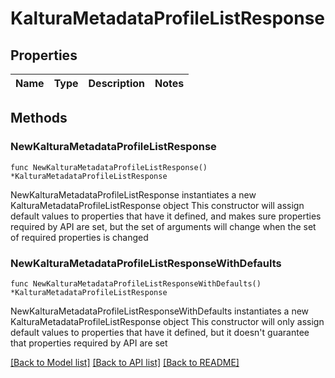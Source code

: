 # KalturaMetadataProfileListResponse

## Properties

Name | Type | Description | Notes
------------ | ------------- | ------------- | -------------

## Methods

### NewKalturaMetadataProfileListResponse

`func NewKalturaMetadataProfileListResponse() *KalturaMetadataProfileListResponse`

NewKalturaMetadataProfileListResponse instantiates a new KalturaMetadataProfileListResponse object
This constructor will assign default values to properties that have it defined,
and makes sure properties required by API are set, but the set of arguments
will change when the set of required properties is changed

### NewKalturaMetadataProfileListResponseWithDefaults

`func NewKalturaMetadataProfileListResponseWithDefaults() *KalturaMetadataProfileListResponse`

NewKalturaMetadataProfileListResponseWithDefaults instantiates a new KalturaMetadataProfileListResponse object
This constructor will only assign default values to properties that have it defined,
but it doesn't guarantee that properties required by API are set


[[Back to Model list]](../README.md#documentation-for-models) [[Back to API list]](../README.md#documentation-for-api-endpoints) [[Back to README]](../README.md)


